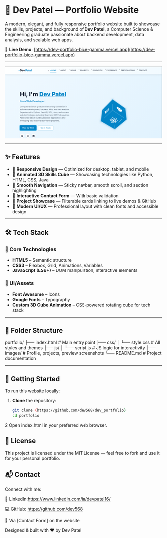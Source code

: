 # 🚀 Dev Patel — Portfolio Website

A modern, elegant, and fully responsive portfolio website built to showcase the skills, projects, and background of **Dev Patel**, a Computer Science & Engineering graduate passionate about backend development, data analysis, and scalable web apps.

🔗 **Live Demo**: [https://dev-portfolio-bice-gamma.vercel.app](https://dev-portfolio-bice-gamma.vercel.app)

---

![Dev Patel Portfolio Hero](images/screenshot.png)

---

## ✨ Features

- 🔹 **Responsive Design** — Optimized for desktop, tablet, and mobile
- 🔹 **Animated 3D Skills Cube** — Showcasing technologies like Python, HTML, CSS, Java
- 🔹 **Smooth Navigation** — Sticky navbar, smooth scroll, and section highlighting
- 🔹 **Interactive Contact Form** — With basic validation
- 🔹 **Project Showcase** — Filterable cards linking to live demos & GitHub
- 🔹 **Modern UI/UX** — Professional layout with clean fonts and accessible design

---

## 🛠️ Tech Stack

### 🔧 Core Technologies
- **HTML5** – Semantic structure
- **CSS3** – Flexbox, Grid, Animations, Variables
- **JavaScript (ES6+)** – DOM manipulation, interactive elements

### 🧩 UI/Assets
- **Font Awesome** – Icons
- **Google Fonts** – Typography
- **Custom 3D Cube Animation** – CSS-powered rotating cube for tech stack

---

## 📁 Folder Structure

portfolio/
├── index.html # Main entry point
├── css/
│ └── style.css # All styles and themes
├── js/
│ └── script.js # JS logic for interactivity
├── images/ # Profile, projects, preview screenshots
└── README.md # Project documentation

---

## 🚀 Getting Started

To run this website locally:

1. **Clone** the repository:
   ```bash
   git clone (https://github.com/dev568/dev_portfolio)
   cd portfolio

2  Open index.html in your preferred web browser.


## 🧾 License
This project is licensed under the MIT License — feel free to fork and use it for your personal portfolio.

## 📬 Contact
Connect with me:

🔗 LinkedIn:https://www.linkedin.com/in/devpatel16/

💻 GitHub: https://github.com/dev568

📩 Via [Contact Form] on the website


Designed & built with ❤️ by Dev Patel
